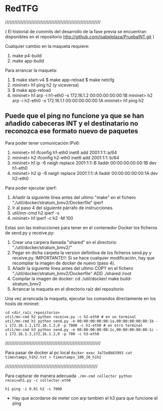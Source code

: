 # RedTFG

//////////////////////////////////////////////////////////////


( El historial de commits del desarrollo de la fase previa se encuentran disponibles en el repositorio http://github.com/isabelplaza/PruebaINT.git )

Cualquier cambio en la maqueta requiere:

   1. make p4-build
   2. make app-build


Para arrancar la maqueta:
  
   1. $ make start-v4
      $ make app-reload
      $ make netcfg
   2. mininet> h1 ping h2 (y viceversa)
   3. $ make app-reload
   4. mininet> h1 arp -i h1-eth0 -s 172.16.1.2 00:00:00:00:00:1B
      mininet> h2 arp -i h2-eth0 -s 172.16.1.1 00:00:00:00:00:1A
      mininet> h1 ping h2
## Puede que el ping no funcione ya que se han añadido cabeceras INT y el destinatario no reconozca ese formato nuevo de paquetes


Para poder tener comunicación IPv6:

   1. mininet> h1 ifconfig h1-eth0 inet6 add 2001:1:1::a/64
   2. mininet> h2 ifconfig h2-eth0 inet6 add 2001:1:1::b/64
   3. mininet> h1 ip -6 neigh replace 2001:1:1::B lladdr 00:00:00:00:00:1B dev h1-eth0
   4. mininet> h2 ip -6 neigh replace 2001:1:1::A lladdr 00:00:00:00:00:1A dev h2-eth0

Para poder ejecutar iperf:

   1. Añadir la siguiente línea antes del ultimo "make" en el fichero "./util/docker/stratum_bmv2/Dockerfile"
        iperf
   2. Ir al paso 4 del siguiente párrafo de instrucciones.
   3. util/mn-cmd h2
      iperf -s
   4. mininet> h1 iperf -c h2 -M 100



Estas son las instrucciones para tener en el contenedor Docker los ficheros de send.py y receive.py:

   1. Crear una carpera llamada "shared" en el directorio "./util/docker/stratum_bmv2/"
   2. Pegar en dicha carpeta la version definitiva de los ficheros send.py y receive.py. IMPORTANTE!!: Si se hace cualquier modificación, hay que recompilar la imagen de docker de nuevo (paso 4).
   3. Añadir la siguiente línea antes del ultimo COPY en el fichero "./util/docker/stratum_bmv2/Dockerfile"
        ADD ./shared /root
   4. Compilar la imagen de docker:
        cd ./util/docker/
        make build-stratum_bmv2
   5. Arrancar la maqueta en el directorio raíz del repositorio

Una vez arrancada la maqueta, ejecutar los comandos directamente en los hosts de mininet:

    cd <dir_raíz_repositorio>
    util/mn-cmd h2 python receive.py -c h2-eth0 # en un terminal
    util/mn-cmd h1 python send.py -e 00:00:00:00:00:1a,00:00:00:00:00:1b -i 172.16.1.1,172.16.1.2,0 -p 7000 -c h1-eth0 # en otro terminal
    util/mn-cmd h3 python send.py -e 00:00:00:00:00:1c,00:00:00:00:00:1c -i 172.16.1.3,172,16.1.2,0 -p 700 -c h3-eth0
    

//////////////////////////////////////////////////////////////

Para pasar de docker al pc local
`docker exec 3a75e8b83993 cat timestamps_h1h2.txt > timestamps_100_20_h1h2`

////////////////////////////////////////////////////////////

Para capturar de manera adecuada 
`./mn-cmd collector python receiveh1.py -c collector-eth0`

`h1 ping -i 0.01 h2 -c 7000`
* Hay que acordarse de meter con arp tambien el h3 para que funcione el ping
